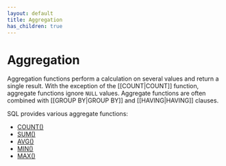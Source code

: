 ```yaml
---
layout: default
title: Aggregation
has_children: true
---
```


# Aggregation
Aggregation functions perform a calculation on several values and return a single result. With the exception of the [[COUNT|COUNT]] function, aggregate functions ignore `NULL` values. Aggregate functions are often combined with [[GROUP BY|GROUP BY]] and [[HAVING|HAVING]] clauses.

SQL provides various aggregate functions:
* [COUNT()](Count.md)
* [SUM()](Sum.md)
* [AVG()](Avg.md)
* [MIN()](Min.md)
* [MAX()](Max.md)